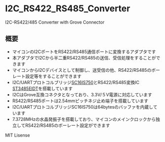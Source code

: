 # I2C_RS422_RS485_Converter

I2C-RS422/485 Converter with Grove Connector

## 概要 
  * マイコンのI2CポートをRS422/RS485通信ポートに変換するアダプタです  
  * 本アダプタでI2Cから半二重RS422/RS485の送信、受信処理をすることができます  
  * マイコンからI2Cデバイスとして制御し、送受信の他、RS422/RS485のボーレート設定等をすることができます
  * I2C/UARTプロトコルブリッジ[SC16IS750][1]とRS422/RS485変換IC [ST3485EIDT][2]を搭載しています
  * I2CはGrove互換コネクタとなっており、3.3V/５V電源に対応しています
  * RS422/RS485ポートは2.54mmピッチネジ止め端子を搭載しています
  * I2C/UARTプロトコルブリッジSC16IS750は64bytesのバッファを内蔵しています
  * 7.3728MHzの水晶発振子を搭載しており、マイコンのメインクロックから独立してRS422/RS485のボーレート設定ができます  
    
[1]: https://www.nxp.com/products/peripherals-and-logic/signal-chain/bridges/single-uart-with-i2c-bus-spi-interface-64-bytes-of-transmit-and-receive-fifos-irda-sir-built-in-support:SC16IS740_750_760 "*1"
[2]: https://www.st.com/ja/interfaces-and-transceivers/st3485ei.html "*2"
MIT Lisense
